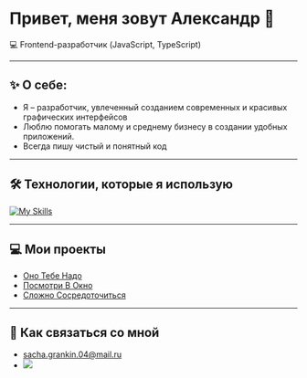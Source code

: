 # Привет, меня зовут Александр 👋
💻 Frontend-разработчик (JavaScript, TypeScript) 

---

## ✨ О себе: 
* Я – разработчик, увлеченный созданием современных и красивых графических интерфейсов
* Люблю помогать малому и среднему бизнесу в создании удобных приложений.
* Всегда пишу чистый и понятный код

---

## 🛠 Технологии, которые я использую 
[![My Skills](https://skillicons.dev/icons?i=html,css,js,ts,figma,git)](https://skillicons.dev)

---

## 💻 Мои проекты
* [Оно Тебе Надо](https://github.com/AlexanderGrankin/ono-tebe-nado-fd)
* [Посмотри В Окно](https://github.com/AlexanderGrankin/posmotri-v-okno-fd)
* [Сложно Сосредоточиться](https://github.com/AlexanderGrankin/slozhno-sosredotochitsya-fd)

---

## 💬 Как связаться со мной 
* <a href="mailto:sacha.grankin.04@mail.ru">sacha.grankin.04@mail.ru</a>
* <a href="https://t.me/popugaucheg">
    <img src="https://img.shields.io/badge/Telegram-2CA5E0?style=for-the-badge&logo=telegram&logoColor=white" />
  </a>

<!--
**AlexanderGrankin/AlexanderGrankin** is a ✨ _special_ ✨ repository because its `README.md` (this file) appears on your GitHub profile.

Here are some ideas to get you started:

- 🔭 I’m currently working on ...
- 🌱 I’m currently learning ...
- 👯 I’m looking to collaborate on ...
- 🤔 I’m looking for help with ...
- 💬 Ask me about ...
- 📫 How to reach me: ...
- 😄 Pronouns: ...
- ⚡ Fun fact: ...
-->
